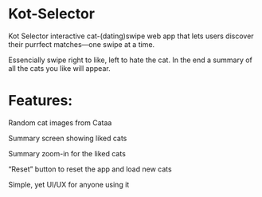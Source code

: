 # Kot-Selector
Kot Selector interactive cat-(dating)swipe web app that lets users discover their purrfect matches—one swipe at a time.

Essencially swipe right to like, left to hate the cat. In the end a summary of all the cats you like will appear.

# Features:

Random cat images from Cataa

Summary screen showing liked cats

Summary zoom-in for the liked cats

“Reset” button to reset the app and load new cats

Simple, yet UI/UX for anyone using it
